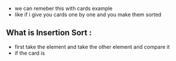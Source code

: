- we can remeber this with cards example
- like if i give you cards one by one and you make them sorted
## What is Insertion Sort :
- first take the element and take the other element and compare it
- if the card is 